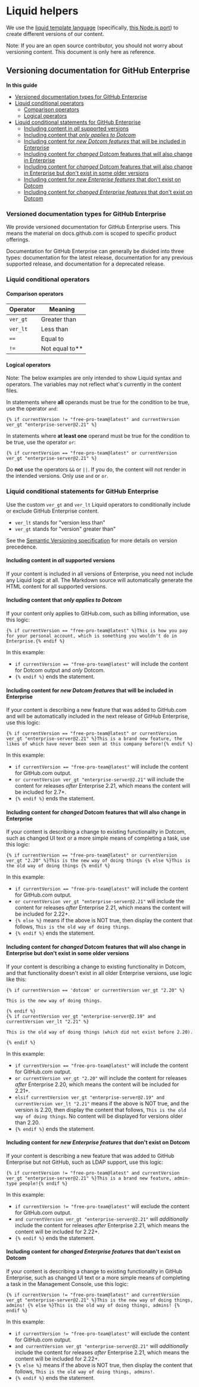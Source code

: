 # Liquid helpers <!-- omit in toc -->

We use the [liquid template language](https://shopify.github.io/liquid/basics/introduction/) (specifically, [this Node.js port](https://github.com/docs/liquid)) to create different versions of our content.

Note: If you are an open source contributor, you should not worry about versioning content. This document is only here as reference.

## Versioning documentation for GitHub Enterprise <!-- omit in toc -->

**In this guide**
- [Versioned documentation types for GitHub Enterprise](#versioned-documentation-types-for-github-enterprise)
- [Liquid conditional operators](#liquid-conditional-operators)
  - [Comparison operators](#comparison-operators)
  - [Logical operators](#logical-operators)
- [Liquid conditional statements for GitHub Enterprise](#liquid-conditional-statements-for-github-enterprise)
  - [Including content in *all* supported versions](#including-content-in-all-supported-versions)
  - [Including content that *only applies to Dotcom*](#including-content-that-only-applies-to-dotcom)
  - [Including content for *new Dotcom features* that will be included in Enterprise](#including-content-for-new-dotcom-features-that-will-be-included-in-enterprise)
  - [Including content for *changed* Dotcom features that will also change in Enterprise](#including-content-for-changed-dotcom-features-that-will-also-change-in-enterprise)
  - [Including content for *changed* Dotcom features that will also change in Enterprise but don't exist in some older versions](#including-content-for-changed-dotcom-features-that-will-also-change-in-enterprise-but-dont-exist-in-some-older-versions)
  - [Including content for *new Enterprise features* that don't exist on Dotcom](#including-content-for-new-enterprise-features-that-dont-exist-on-dotcom)
  - [Including content for *changed Enterprise features* that don't exist on Dotcom](#including-content-for-changed-enterprise-features-that-dont-exist-on-dotcom)

### Versioned documentation types for GitHub Enterprise

We provide versioned documentation for GitHub Enterprise users. This means the material on docs.github.com is scoped to specific product offerings.

Documentation for GitHub Enterprise can generally be divided into three types: documentation for the latest release, documentation for any previous supported release, and documentation for a deprecated release.


### Liquid conditional operators

#### Comparison operators

|Operator | Meaning|
|--|--|
|`ver_gt`| Greater than|
|`ver_lt`| Less than|
|`==`| Equal to|
|`!=`| Not equal to**|

#### Logical operators

Note: The below examples are only intended to show Liquid syntax and operators. The variables may not reflect what's currently in the content files.

In statements where **all** operands must be true for the condition to be true, use the operator `and`:

```
{% if currentVersion != "free-pro-team@latest" and currentVersion ver_gt "enterprise-server@2.21" %}
```

In statements where **at least one** operand must be true for the condition to be true, use the operator `or`:

```
{% if currentVersion == "free-pro-team@latest" or currentVersion ver_gt "enterprise-server@2.21" %}
```

Do **not** use the operators `&&` or `||`. If you do, the content will not render in the intended versions. Only use `and` or `or`.

### Liquid conditional statements for GitHub Enterprise

Use the custom `ver_gt` and `ver_lt` Liquid operators to conditionally include or exclude GitHub Enterprise content.

- `ver_lt` stands for "version less than"
- `ver_gt` stands for "version" greater than"

See the [Semantic Versioning specification](https://semver.org/#spec-item-11) for more details on version precedence.

#### Including content in *all* supported versions

If your content is included in all versions of Enterprise, you need not include any Liquid logic at all. The Markdown source will automatically generate the HTML content for all supported versions.

#### Including content that *only applies to Dotcom*

If your content only applies to GitHub.com, such as billing information, use this logic:

```
{% if currentVersion == "free-pro-team@latest" %}This is how you pay for your personal account, which is something you wouldn't do in Enterprise.{% endif %}
```

In this example:
- `if currentVersion == "free-pro-team@latest"` will include the content for Dotcom output and *only* Dotcom.
- `{% endif %}` ends the statement.

#### Including content for *new Dotcom features* that will be included in Enterprise

If your content is describing a new feature that was added to GitHub.com and will be automatically included in the next release of GitHub Enterprise, use this logic:

```
{% if currentVersion == "free-pro-team@latest" or currentVersion ver_gt "enterprise-server@2.21" %}This is a brand new feature, the likes of which have never been seen at this company before!{% endif %}
```

In this example:

- `if currentVersion == "free-pro-team@latest"` will include the content for GitHub.com output.
- `or currentVersion ver_gt "enterprise-server@2.21"` will include the content for releases *after* Enterprise 2.21, which means the content will be included for 2.7+.
- `{% endif %}` ends the statement.

#### Including content for *changed* Dotcom features that will also change in Enterprise

If your content is describing a change to existing functionality in Dotcom, such as changed UI text or a more simple means of completing a task, use this logic:

```
{% if currentVersion == "free-pro-team@latest" or currentVersion ver_gt "2.20" %}This is the new way of doing things {% else %}This is the old way of doing things {% endif %}
```

In this example:

- `if currentVersion == "free-pro-team@latest"` will include the content for GitHub.com output.
- `or currentVersion ver_gt "enterprise-server@2.21"` will include the content for releases *after* Enterprise 2.21, which means the content will be included for 2.22+.
- `{% else %}` means if the above is NOT true, then display the content that follows, `This is the old way of doing things`.
- `{% endif %}` ends the statement.

#### Including content for *changed* Dotcom features that will also change in Enterprise but don't exist in some older versions

If your content is describing a change to existing functionality in Dotcom, and that functionality doesn't exist in all older Enterprise versions, use logic like this:

```
{% if currentVersion == 'dotcom' or currentVersion ver_gt "2.20" %}

This is the new way of doing things.

{% endif %}
{% if currentVersion ver_gt "enterprise-server@2.19" and currentVersion ver_lt "2.21" %}

This is the old way of doing things (which did not exist before 2.20).

{% endif %}
```

In this example:

- `if currentVersion == "free-pro-team@latest"` will include the content for GitHub.com output.
- `or currentVersion ver_gt "2.20"` will include the content for releases *after* Enterprise 2.20, which means the content will be included for 2.21+.
- `elsif currentVersion ver_gt "enterprise-server@2.19" and currentVersion ver_lt "2.21"` means if the above is NOT true, and the version is 2.20, then display the content that follows, `This is the old way of doing things`. No content will be displayed for versions older than 2.20.
- `{% endif %}` ends the statement.

#### Including content for *new Enterprise features* that don't exist on Dotcom

If your content is describing a new feature that was added to GitHub Enterprise but not GitHub, such as LDAP support, use this logic:

```
{% if currentVersion != "free-pro-team@latest" and currentVersion ver_gt "enterprise-server@2.21" %}This is a brand new feature, admin-type people!{% endif %}
```

In this example:

- `if currentVersion != "free-pro-team@latest"` will exclude the content for GitHub.com output.
- `and currentVersion ver_gt "enterprise-server@2.21"` will *additionally* include the content for releases *after* Enterprise 2.21, which means the content will be included for 2.22+.
- `{% endif %}` ends the statement.

#### Including content for *changed Enterprise features* that don't exist on Dotcom

If your content is describing a change to existing functionality in GitHub Enterprise, such as changed UI text or a more simple means of completing a task in the Management Console, use this logic:

```
{% if currentVersion != "free-pro-team@latest" and currentVersion ver_gt "enterprise-server@2.21" %}This is the new way of doing things, admins! {% else %}This is the old way of doing things, admins! {% endif %}
```

In this example:

- `if currentVersion != "free-pro-team@latest"` will exclude the content for GitHub.com output.
- `and currentVersion ver_gt "enterprise-server@2.21"` will *additionally* include the content for releases *after* Enterprise 2.21, which means the content will be included for 2.22+.
- `{% else %}` means if the above is NOT true, then display the content that follows, `This is the old way of doing things, admins!`.
- `{% endif %}` ends the statement.
